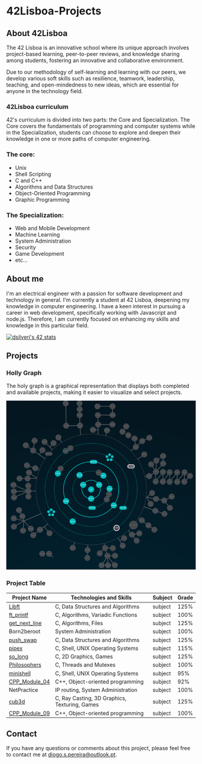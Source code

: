 # 42Lisboa-Projects

## About 42Lisboa

The 42 Lisboa is an innovative school where its unique approach involves project-based learning, peer-to-peer reviews, and knowledge sharing among students, fostering an innovative and collaborative environment.

Due to our methodology of self-learning and learning with our peers, we develop various soft skills such as resilience, teamwork, leadership, teaching, and open-mindedness to new ideas, which are essential for anyone in the technology field.

### 42Lisboa curriculum

42's curriculum is divided into two parts: the Core and Specialization. 
The Core covers the fundamentals of programming and computer systems while in the Specialization, students can choose to explore and deepen their knowledge in one or more paths of computer engineering.

### The core:
- Unix
- Shell Scripting
- C and C++
- Algorithms and Data Structures
- Object-Oriented Programming
- Graphic Programming

### The Specialization:
- Web and Mobile Development
- Machine Learning
- System Administration
- Security
- Game Development
- etc...

## About me

I'm an electrical engineer with a passion for software development and technology in general. I'm currently a student at 42 Lisboa, deepening my knowledge in computer engineering.
I have a keen interest in pursuing a career in web development, specifically working with Javascript and node.js. Therefore, I am currently focused on enhancing my skills and knowledge in this particular field.

<a href="https://github.com/oakoudad/badge42"><img src="https://badge.mediaplus.ma/darkblue/dsilveri?1337Badge=off&UM6P=off" alt="dsilveri's 42 stats" /></a>

## Projects

### Holly Graph

The holy graph is a graphical representation that displays both completed and available projects, making it easier to visualize and select projects.

![holly_graph](https://github.com/dspereira/42Lisboa-Projects/blob/main/imgs/holly_graph1.png)

### Project Table

| Project Name | Technologies and Skills | Subject | Grade |
| --- | --- | --- | --- |
| [Libft](https://github.com/dspereira/42Cursus-Libft) | C, Data Structures and Algorithms | subject | 125% |
| [ft_printf](https://github.com/dspereira/42Cursus-Printf) | C, Algorithms, Variadic Functions | subject | 100% |
| [get_next_line](https://github.com/dspereira/42Cursus-GetNextLine) | C, Algorithms, Files | subject | 125% |
| Born2beroot | System Administration | subject | 100% |
| [push_swap](https://github.com/dspereira/42Cursus-Push-Swap) | C, Data Structures and Algorithms | subject | 125% |
| [pipex](https://github.com/dspereira/42Cursus-Pipex) | C, Shell, UNIX Operating Systems | subject | 115% |
| [so_long](https://github.com/dspereira/42Cursus-SoLong) | C, 2D Graphics, Games | subject | 125% |
| [Philosophers](https://github.com/dspereira/42Cursus-Philosophers) | C, Threads and Mutexes | subject | 100% |
| [minishell](https://github.com/dspereira/42Cursus_Mini_Shell) | C, Shell, UNIX Operating Systems | subject | 95% |
| [CPP_Module_04](https://github.com/dspereira/42Cursus-cpp-modules) | C++, Object-oriented programming | subject | 92% |
| NetPractice | IP routing, System Administration | subject | 100% |
| [cub3d](https://github.com/dspereira/42Cursus-Cube3D) | C, Ray Casting, 3D Graphics, Texturing, Games | subject | 125% |
| [CPP_Module_09](https://github.com/dspereira/42Cursus-cpp-modules) | C++, Object-oriented programming | subject | 100% |

## Contact

If you have any questions or comments about this project, please feel free to contact me at diogo.s.pereira@outlook.pt.
